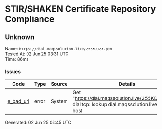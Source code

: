 # STIR/SHAKEN Certificate Repository Compliance

## Unknown

Name: `https://dial.maqssolution.live/255KDJ23.pem`\
Tested At: 02 Jun 25 03:31 UTC\
Time: 86ms

### Issues

| Code | Type | Source | Details |
|------|------|--------|---------|
| [e_bad_url](../../ISSUES/e_bad_url/README.md) | error | System | Get "https://dial.maqssolution.live/255KDJ23.pem": dial tcp: lookup dial.maqssolution.live: no such host |

Generated: 02 Jun 25 03:45 UTC
